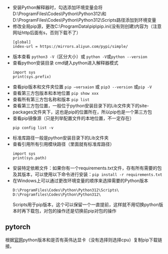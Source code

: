 - 安装Python解释器时，勾选添加环境变量会将D:\ProgramFiles\Codes\Python\Python312\和D:\ProgramFiles\Codes\Python\Python312\Scripts路径添加到环境变量
- 修改全局pip源，更改C:\ProgramData\pip\pip.ini(没有则创建)内容为（注意网址http后面有s，否则下载不了）
  ```
  [global]
  index-url = https://mirrors.aliyun.com/pypi/simple/
  ```
- 版本查看 `python3 -V`（区分大小）或 `python -V`或`python --version`
- 查看python安装目录
  cmd键入python进入解释器模式
  ```
  import sys
  print(sys.prefix)
  ```
- 查看pip版本和文件夹位置 `pip —versaion` 或 `pip3 --version` 或`pip -V`
- 查看第三方包版本和本地位置 ``pip show xxx``
- 查看所有第三方包名称和版本 `pip list`
- 查看第三方包位置，一般位于python安装目录下的Lib文件夹下的site-packages文件夹下，这也是pip的位置所在，所以pip也是一个第三方包
- 查看pip镜像源（只是列举配置文件的本地位置，不一定存在）
  ```
  pip config list -v
  ```
- 标准库路径一般是python安装目录下的Lib文件夹
- 查看引用所有引用模块路径（里面就有标准库路径）
  ```
  import sys
  print(sys.path)
  ```
- 安装特定依赖文件：如果你有一个requirements.txt文件，存有所有需要的包及其版本，可以使用以下命令进行安装：`pip install -r requirements.txt`
- 在Windows上可以通过更改环境变量的顺序来选择需要的Python版本
  ```
  D:\ProgramFiles\Codes\Python\Python312\Scripts\
  D:\Programfiles\Codes\Python\Python312\
  ```
  Scripts用于pip版本，这个可以保留一个一直提前，这样就不用切换python版本时再下载包，对包的操作还是切换前pip对包的操作
## pytorch
根据[官网](https://pytorch.org/)python版本和是否有英伟达显卡（没有选择则选择cpu）复制pip下载链接。

